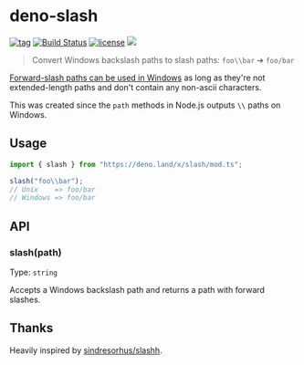 # deno-slash

[![tag](https://img.shields.io/github/release/justjavac/deno-slash)](https://github.com/justjavac/deno-slash/releases)
[![Build Status](https://github.com/justjavac/deno-slash/workflows/ci/badge.svg?branch=master)](https://github.com/justjavac/deno-slash/actions)
[![license](https://img.shields.io/github/license/justjavac/deno-slash)](https://github.com/justjavac/deno-slash/blob/master/LICENSE)
[![](https://img.shields.io/badge/deno-v0.40.0-green.svg)](https://github.com/denoland/deno)

> Convert Windows backslash paths to slash paths: `foo\\bar` ➔ `foo/bar`

[Forward-slash paths can be used in Windows](http://superuser.com/a/176395/6877) as long as they're not extended-length paths and don't contain any non-ascii characters.

This was created since the `path` methods in Node.js outputs `\\` paths on Windows.

## Usage

```js
import { slash } from "https://deno.land/x/slash/mod.ts";

slash("foo\\bar");
// Unix    => foo/bar
// Windows => foo/bar
```

## API

### slash(path)

Type: `string`

Accepts a Windows backslash path and returns a path with forward slashes.

## Thanks

Heavily inspired by [sindresorhus/slashh](https://github.com/sindresorhus/slash).

